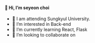 #### 👋 Hi, I’m seyeon choi
- 📖 I am attending Sungkyul University.
- 👀 I’m interested in Back-end
- 🌱 I’m currently learning React, Flask
- 💞️ I’m looking to collaborate on 

<!---
barabobBOB/barabobBOB is a ✨ special ✨ repository because its `README.md` (this file) appears on your GitHub profile.
You can click the Preview link to take a look at your changes.
--->
